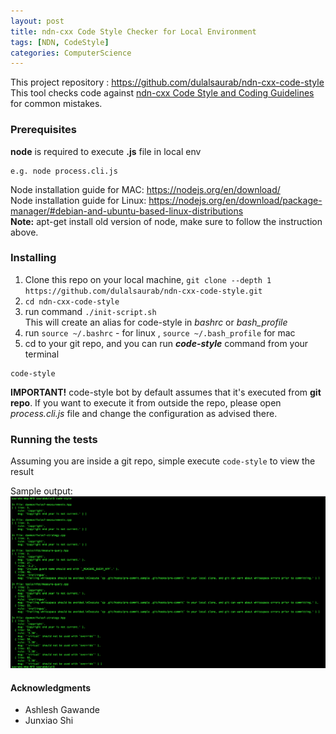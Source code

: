 ```yaml
---
layout: post
title: ndn-cxx Code Style Checker for Local Environment
tags: [NDN, CodeStyle]
categories: ComputerScience
---
```

This project repository : <https://github.com/dulalsaurab/ndn-cxx-code-style>   
This tool checks code against [ndn-cxx Code Style and Coding Guidelines](https://named-data.net/doc/ndn-cxx/current/code-style.html) for common mistakes.

### Prerequisites

**node** is required to execute **.js** file in local env
```
e.g. node process.cli.js
```
Node installation guide for MAC: <https://nodejs.org/en/download/>   
Node installation guide for Linux: <https://nodejs.org/en/download/package-manager/#debian-and-ubuntu-based-linux-distributions>  
**Note:** apt-get install old version of node, make sure to follow the instruction above. 

### Installing

1. Clone this repo on your local machine, ```git clone --depth 1 https://github.com/dulalsaurab/ndn-cxx-code-style.git```
2. ```cd ndn-cxx-code-style```
3. run command ```./init-script.sh```  
        This will create an alias for code-style in *bashrc* or *bash_profile*
4. run ```source ~/.bashrc``` - for linux , ```source ~/.bash_profile``` for mac
5. cd to your git repo, and you can run ***code-style*** command from your terminal

```
code-style
```

**IMPORTANT!** code-style bot by default assumes that it's executed from **git repo**. If you want to execute it from outside the repo, please open *process.cli.js* file and change the configuration as advised there.

### Running the tests

Assuming you are inside a git repo, simple execute ```code-style``` to view the result

Sample output:
![alt text](https://github.com/dulalsaurab/ndn-cxx-code-style/blob/master/code-style-bot-example?raw=true)


#### Acknowledgments

* Ashlesh Gawande
* Junxiao Shi
